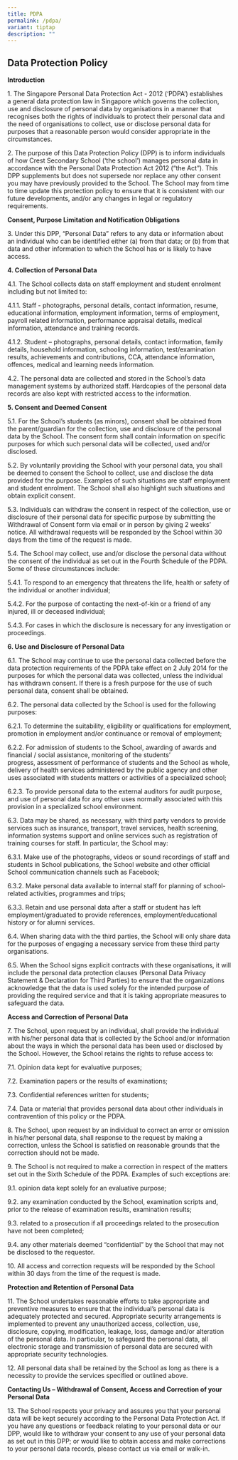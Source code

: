 ```yaml
---
title: PDPA
permalink: /pdpa/
variant: tiptap
description: ""
---
```

<h2><strong>Data Protection Policy</strong></h2>
<p><strong>Introduction</strong>
</p>
<p>1. The Singapore Personal Data Protection Act -&nbsp;2012 (‘PDPA’) establishes
a&nbsp;general data protection law in Singapore which governs the collection,
use and disclosure of personal data by organisations in a manner that recognises
both the rights of individuals to protect their personal data and the need
of organisations to collect, use or disclose personal data for purposes
that a reasonable person would consider appropriate in the circumstances.</p>
<p>2. The purpose of this Data Protection Policy (DPP) is to inform individuals
of how&nbsp;Crest Secondary School (‘the school’) manages personal data
in accordance with the Personal Data Protection Act 2012 (“the Act”).&nbsp;This
DPP supplements but does not supersede nor replace any other consent you
may have previously provided to the School. The School may from time to
time update this protection policy to ensure that it is consistent with
our future developments, and/or any changes in legal or regulatory requirements.</p>
<p><strong>Consent, Purpose Limitation and Notification Obligations</strong>
</p>
<p>3.&nbsp;Under this DPP, “Personal Data” refers to any data or information
about an&nbsp;individual who can be identified either (a) from that data;
or (b) from that data and other information to which the School has or
is likely to have access.</p>
<p><strong>4. Collection of Personal Data</strong>
</p>
<p>4.1. The School collects data on staff employment and student enrolment
including but not limited to:</p>
<p>4.1.1. Staff - photographs, personal details, contact information, resume,
educational information, employment information, terms of employment, payroll
related information, performance appraisal details, medical information,
attendance and training records.</p>
<p>4.1.2. Student&nbsp;–&nbsp;photographs, personal details, contact information,
family details, household information, schooling information, test/examination
results, achievements and contributions, CCA, attendance information, offences,
medical and learning needs information.</p>
<p>4.2. The personal data are collected and stored in the School’s data management&nbsp;systems
by authorized staff. Hardcopies of the personal data records are also kept
with restricted access to the information.</p>
<p><strong>5. Consent and Deemed Consent</strong>
</p>
<p>5.1.&nbsp;For the School’s students (as minors), consent shall be obtained
from the&nbsp;parent/guardian for the collection, use and disclosure of
the personal data by the School. The consent form shall contain information
on specific purposes for which such personal data will be collected, used
and/or disclosed.</p>
<p>5.2. By voluntarily providing the School with your personal data, you
shall be deemed to consent the School to collect, use and disclose the
data provided for the purpose. Examples of such situations are staff employment
and student enrolment. The School shall also highlight such situations
and obtain explicit consent.</p>
<p>5.3. Individuals can withdraw the consent in respect of the collection,
use or disclosure of their personal data for specific purpose by submitting
the Withdrawal of Consent form&nbsp;via email or in person by giving 2
weeks’ notice.&nbsp;All withdrawal requests will be responded by the School
within 30 days from the time of the request is made.</p>
<p>5.4. The School may collect, use and/or disclose the personal data without
the consent of the individual as set out in the&nbsp;Fourth Schedule&nbsp;of
the PDPA. Some of these circumstances include:</p>
<p>5.4.1. To respond to an emergency that threatens the life, health or safety
of the individual or another individual;</p>
<p>5.4.2. For the purpose of contacting the next-of-kin or a friend of any
injured, ill or deceased individual;</p>
<p>5.4.3. For cases in which the disclosure is necessary for any investigation
or proceedings.</p>
<p><strong>6. Use and Disclosure of Personal Data</strong>
</p>
<p>6.1. The School may continue to use the personal data collected before
the data protection requirements of the PDPA take effect on 2 July 2014
for the purposes for which the personal data was collected, unless the
individual has withdrawn consent. If there is a fresh purpose for the use
of such personal data, consent shall be obtained.</p>
<p>6.2. The personal data collected by the School is used for the following
purposes:</p>
<p>6.2.1. To determine the suitability, eligibility or qualifications for
employment, promotion in employment and/or continuance or removal of employment;</p>
<p>6.2.2. For admission of students to the School, awarding of awards and
financial / social assistance,&nbsp;monitoring of the students’ progress,&nbsp;assessment
of performance of students and the School as whole, delivery of health
services administered by the public agency and other uses associated with
students matters or activities of a specialized school;</p>
<p>6.2.3. To provide personal data to the external auditors for audit purpose,
and use of personal data for any other uses normally associated with this
provision in a specialized school environment.</p>
<p>6.3.&nbsp;Data may be shared, as necessary, with third party vendors to
provide services such as insurance, transport, travel services, health
screening, information systems support and online services such as registration
of training courses for staff. In particular, the School may:</p>
<p>6.3.1. Make use of the photographs, videos or sound recordings of staff
and students in School publications, the School website and other official
School communication channels such as Facebook;</p>
<p>6.3.2. Make personal data available to internal staff for planning of
school- related activities, programmes and trips;</p>
<p>6.3.3. Retain and use personal data after a staff or student has left
employment/graduated to provide references, employment/educational history
or for alumni services.</p>
<p>6.4. When sharing data with the third parties, the School will only share
data for the purposes of engaging a necessary service from these third
party organisations.</p>
<p>6.5. When the School signs explicit contracts with these organisations,
it will include the personal data protection clauses (Personal Data Privacy
Statement &amp; Declaration for Third Parties) to ensure that the organizations
acknowledge that the data is used solely for the intended purpose of providing
the required service and that it is taking appropriate measures to safeguard
the data.</p>
<p><strong>Access and Correction of Personal Data</strong>
</p>
<p>7. The School, upon request by an individual, shall provide the individual
with his/her personal data that is collected by the School and/or information
about the ways in which the personal data has been used or disclosed by
the School. However, the School retains the rights to refuse access to:</p>
<p>7.1.&nbsp;Opinion data kept for evaluative purposes;</p>
<p>7.2.&nbsp;Examination papers or the results of examinations;</p>
<p>7.3.&nbsp;Confidential references written for students;</p>
<p>7.4.&nbsp;Data or material that provides personal data about other individuals
in contravention of this policy or the PDPA.</p>
<p>8. The School, upon request by an individual to correct an error or omission
in his/her personal data, shall response to the request by making a correction,
unless the School is satisfied on reasonable grounds that the correction
should not be made.</p>
<p>9. The School is not required to make a correction in respect of the matters
set out in the&nbsp;Sixth Schedule&nbsp;of the PDPA. Examples of such exceptions
are:</p>
<p>9.1. opinion data kept solely for an evaluative purpose;</p>
<p>9.2.&nbsp;any examination conducted by the School, examination scripts
and, prior to the release of examination results, examination results;</p>
<p>9.3. related to a prosecution if all proceedings related to the prosecution
have not been completed;</p>
<p>9.4. any other materials&nbsp;deemed “confidential” by the School that
may not be&nbsp;disclosed to the requestor.</p>
<p>10. All access and correction requests will be responded by the School
within 30 days from the time of the request is made.</p>
<p><strong>Protection and Retention of Personal Data</strong>
</p>
<p>11. The School undertakes reasonable efforts to take appropriate and preventive&nbsp;measures
to ensure that the individual’s personal data is adequately protected and&nbsp;secured.
Appropriate security arrangements is implemented to prevent any unauthorized
access, collection, use, disclosure, copying, modification, leakage, loss,
damage and/or alteration of the personal data. In particular, to safeguard
the personal data, all electronic storage and transmission of personal
data are secured with appropriate security technologies.</p>
<p>12. All personal data shall be retained by the School as long as there
is a necessity to provide the services specified or outlined above.</p>
<p><strong>Contacting Us&nbsp;–&nbsp;Withdrawal of Consent, Access and Correction of your Personal Data</strong>
</p>
<p>13. The School respects your privacy and assures you that your personal
data will be kept securely according to the Personal Data Protection Act.
If you have any questions or feedback relating to your personal data or
our DPP, would like to withdraw your consent to any use of your personal
data as set out in this DPP; or would like to obtain access and make corrections
to your personal data records, please contact us via email or walk-in.</p>